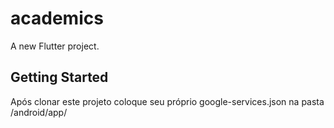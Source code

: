 # academics

A new Flutter project.

## Getting Started

Após clonar este projeto coloque seu próprio google-services.json na pasta /android/app/